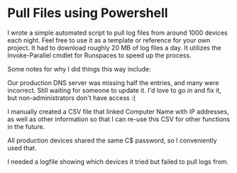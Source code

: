 # Pull Files using Powershell

I wrote a simple automated script to pull log files from around 1000 devices each night. Feel free to use it as a template or reference for your own project. It had to download roughly 20 MB of log files a day. It utilizes the Invoke-Parallel cmdlet for Runspaces to speed up the process.

Some notes for why I did things this way include:

Our production DNS server was missing half the entries, and many were incorrect. Still waiting for someone to update it. I'd love to go in and fix it, but non-administrators don't have access :( 

I manually created a CSV file that linked Computer Name with IP addresses, as well as other information so that I can re-use this CSV for other functions in the future.

All production devices shared the same C$ password, so I conveniently used that.

I needed a logfile showing which devices it tried but failed to pull logs from. 
